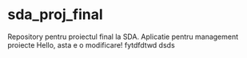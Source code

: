 # sda_proj_final
Repository pentru proiectul final la SDA. Aplicatie pentru management proiecte
Hello, asta e o modificare!
fytdfdtwd
dsds